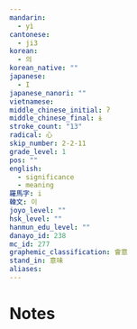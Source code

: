 ```yaml
---
mandarin:
  - yì
cantonese:
  - ji3
korean:
  - 의
korean_native: ""
japanese:
  - I
japanese_nanori: ""
vietnamese:
middle_chinese_initial: ʔ
middle_chinese_final: ɨ
stroke_count: "13"
radical: 心
skip_number: 2-2-11
grade_level: 1
pos: ""
english:
  - significance
  - meaning
羅馬字: i
韓文: 이
joyo_level: ""
hsk_level: ""
hanmun_edu_level: ""
danayo_id: 238
mc_id: 277
graphemic_classification: 會意
stand_in: 意味
aliases:
---
```


# Notes
